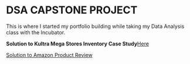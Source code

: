 # DSA CAPSTONE PROJECT
This is where I started my portfolio building while taking my Data Analysis class with the Incubator.

**Solution to Kultra Mega Stores Inventory Case Study**[Here](https://github.com/danofgad/My-first-project/blob/272f693e7b68675c6aacf416621458c1fda95a4e/Kultra%20Mega%20Stores%20Inventory.md)

[Solution to Amazon Product Review](https://github.com/danofgad/My-first-project/blob/85c878735a64cdcb99c3a7ed91e76b97503bf561/Amazon%20Product%20Review%20Analysis.md)
